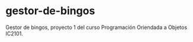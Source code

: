 # gestor-de-bingos
Gestor de bingos, proyecto 1 del curso Programación Oriendada a Objetos IC2101. 
